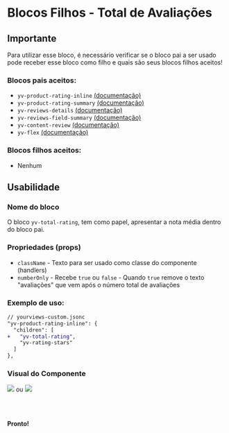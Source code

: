 # Blocos Filhos - Total de Avaliações
## Importante

Para utilizar esse bloco, é necessário verificar se o bloco pai a ser usado pode receber esse bloco como filho e quais são seus blocos filhos aceitos!

### Blocos pais aceitos:

 - `yv-product-rating-inline` [(documentação)](https://github.com/yourviewsbyhiplatform/documentacoes/blob/master/Instala%C3%A7%C3%A3o%20personaliz%C3%A1vel%20-%20Bloco%20das%20estrelas%20de%20prateleira.md)
 - `yv-product-rating-summary` [(documentação)](https://github.com/yourviewsbyhiplatform/documentacoes/blob/master/Instala%C3%A7%C3%A3o%20personaliz%C3%A1vel%20-%20Bloco%20das%20estrelas%20de%20ancoragem.md)
 - `yv-reviews-details` [(documentação)](https://github.com/yourviewsbyhiplatform/documentacoes/blob/master/Blocos%20Filhos%20-%20Detalhes%20das%20avalia%C3%A7%C3%B5es.md)
 - `yv-reviews-field-summary` [(documentação)](https://github.com/yourviewsbyhiplatform/documentacoes/blob/master/Blocos%20Filhos%20-%20Sum%C3%A1rio%20de%20campos.md)
 - `yv-content-review` [(documentação)](https://github.com/yourviewsbyhiplatform/documentacoes/blob/master/Blocos%20Filhos%20-%20Conte%C3%BAdo%20Interno%20das%20avalia%C3%A7%C3%B5es.md)
 - `yv-flex` [(documentação)](https://github.com/yourviewsbyhiplatform/documentacoes/blob/master/Blocos%20Filhos%20-%20Flex%20Box.md)

### Blocos filhos aceitos:

- Nenhum
 
## Usabilidade

### Nome do bloco

O bloco `yv-total-rating`, tem como papel, apresentar a nota média dentro do bloco pai.

### Propriedades (props)

 - `className` - Texto para ser usado como classe do componente (handlers)
 - `numberOnly` - Recebe `true` ou `false` - Quando `true` remove o texto "avaliações" que vem após o número total de avaliações

### Exemplo de uso:

```diff
// yourviews-custom.jsonc
"yv-product-rating-inline": {
  "children": [
+   "yv-total-rating", 
    "yv-rating-stars"
  ]
},
```

### Visual do Componente
![](https://i.imgur.com/Y8u2jOe.png)
ou
![](https://i.imgur.com/8FYNgTY.png)

<br>
<br>

**Pronto!**

<!--stackedit_data:
eyJoaXN0b3J5IjpbMTQ5MDE5ODAyNl19
-->
